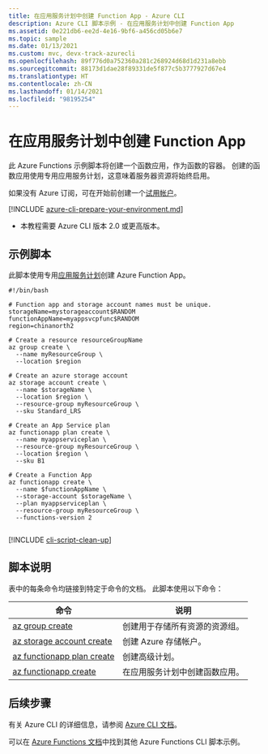 ```yaml
---
title: 在应用服务计划中创建 Function App - Azure CLI
description: Azure CLI 脚本示例 - 在应用服务计划中创建 Function App
ms.assetid: 0e221db6-ee2d-4e16-9bf6-a456cd05b6e7
ms.topic: sample
ms.date: 01/13/2021
ms.custom: mvc, devx-track-azurecli
ms.openlocfilehash: 89f776d0a752360a281c268924d68d1d231a8ebb
ms.sourcegitcommit: 88173d1dae28f89331de5f877c5b3777927d67e4
ms.translationtype: HT
ms.contentlocale: zh-CN
ms.lasthandoff: 01/14/2021
ms.locfileid: "98195254"
---
```

# <a name="create-a-function-app-in-an-app-service-plan"></a>在应用服务计划中创建 Function App

此 Azure Functions 示例脚本将创建一个函数应用，作为函数的容器。 创建的函数应用使用专用应用服务计划，这意味着服务器资源将始终启用。

如果没有 Azure 订阅，可在开始前创建一个[试用帐户](https://www.microsoft.com/china/azure/index.html?fromtype=cn)。

[!INCLUDE [azure-cli-prepare-your-environment.md](../../../includes/azure-cli-prepare-your-environment.md)]

 - 本教程需要 Azure CLI 版本 2.0 或更高版本。

## <a name="sample-script"></a>示例脚本

此脚本使用专用[应用服务计划](../dedicated-plan.md)创建 Azure Function App。

```azurecli
#!/bin/bash

# Function app and storage account names must be unique.
storageName=mystorageaccount$RANDOM
functionAppName=myappsvcpfunc$RANDOM
region=chinanorth2

# Create a resource resourceGroupName
az group create \
  --name myResourceGroup \
  --location $region

# Create an azure storage account
az storage account create \
  --name $storageName \
  --location $region \
  --resource-group myResourceGroup \
  --sku Standard_LRS

# Create an App Service plan
az functionapp plan create \
  --name myappserviceplan \
  --resource-group myResourceGroup \
  --location $region \
  --sku B1

# Create a Function App
az functionapp create \
  --name $functionAppName \
  --storage-account $storageName \
  --plan myappserviceplan \
  --resource-group myResourceGroup \
  --functions-version 2
  
```

[!INCLUDE [cli-script-clean-up](../../../includes/cli-script-clean-up.md)]

## <a name="script-explanation"></a>脚本说明

表中的每条命令均链接到特定于命令的文档。 此脚本使用以下命令：

| 命令 | 说明 |
|---|---|
| [az group create](/cli/group#az-group-create) | 创建用于存储所有资源的资源组。 |
| [az storage account create](/cli/storage/account#az-storage-account-create) | 创建 Azure 存储帐户。 |
| [az functionapp plan create](/cli/functionapp/plan#az-functionapp-plan-create) | 创建高级计划。 |
| [az functionapp create](/cli/functionapp#az-functionapp-create) | 在应用服务计划中创建函数应用。 |

## <a name="next-steps"></a>后续步骤

有关 Azure CLI 的详细信息，请参阅 [Azure CLI 文档](/cli)。

可以在 [Azure Functions 文档](../functions-cli-samples.md)中找到其他 Azure Functions CLI 脚本示例。

